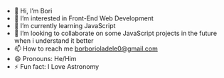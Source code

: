 - 👋 Hi, I’m Bori
- 👀 I’m interested in Front-End Web Development
- 🌱 I’m currently learning JavaScript
- 💞️ I’m looking to collaborate on some JavaScript projects in the future when i understand it better
- 📫 How to reach me borborioladele0@gmail.com 
- 😄 Pronouns: He/Him
- ⚡ Fun fact: I Love Astronomy

<!---
wwwegoistcom/wwwegoistcom is a ✨ special ✨ repository because its `README.md` (this file) appears on your GitHub profile.
You can click the Preview link to take a look at your changes.
--->
